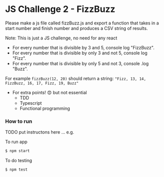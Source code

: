 # JS Challenge 2 - FizzBuzz

Please make a js file called fizzBuzz.js and export a function that takes in a start number and finish number and produces a CSV string of results.

Note: This is just a JS challenge, no need for any react

- For every number that is divisible by 3 and 5, console log "FizzBuzz".
- For every number that is divisible by only 3 and not 5, console log "Fizz".
- For every number that is divisible by only 5 and not 3, console .log "Buzz".

For example `fizzBuzz(12, 20)` should return a string: 
`"Fizz, 13, 14, FizzBuzz, 16, 17, Fizz, 19, Buzz"`


- For extra points! 😍 but not essential
    - TDD
    - Typescript
    - Functional programming


### How to run

TODO put instructons here ... e.g.

To run app
```sh
$ npm start
```

To do testing
```sh
$ npm test
```
